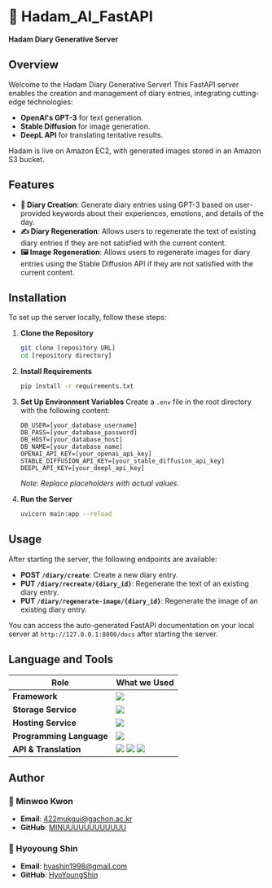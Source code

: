 # 🌟 Hadam_AI_FastAPI
**Hadam Diary Generative Server**

## Overview
Welcome to the Hadam Diary Generative Server! This FastAPI server enables the creation and management of diary entries, integrating cutting-edge technologies:
- **OpenAI's GPT-3** for text generation.
- **Stable Diffusion** for image generation.
- **DeepL API** for translating tentative results.

Hadam is live on Amazon EC2, with generated images stored in an Amazon S3 bucket.

## Features
- **📔 Diary Creation**: Generate diary entries using GPT-3 based on user-provided keywords about their experiences, emotions, and details of the day.
- **✍️ Diary Regeneration**: Allows users to regenerate the text of existing diary entries if they are not satisfied with the current content.
- **🖼️ Image Regeneration**: Allows users to regenerate images for diary entries using the Stable Diffusion API if they are not satisfied with the current content.

## Installation 
To set up the server locally, follow these steps:

1. **Clone the Repository**
    ```sh
    git clone [repository URL]
    cd [repository directory]
    ```

2. **Install Requirements**
    ```sh
    pip install -r requirements.txt
    ```

3. **Set Up Environment Variables**
    Create a `.env` file in the root directory with the following content:
    ```env
    DB_USER=[your_database_username]
    DB_PASS=[your_database_password]
    DB_HOST=[your_database_host]
    DB_NAME=[your_database_name]
    OPENAI_API_KEY=[your_openai_api_key]
    STABLE_DIFFUSION_API_KEY=[your_stable_diffusion_api_key]
    DEEPL_API_KEY=[your_deepl_api_key]
    ```

    *Note: Replace placeholders with actual values.*

4. **Run the Server**
    ```sh
    uvicorn main:app --reload
    ```

## Usage
After starting the server, the following endpoints are available:

- **POST `/diary/create`**: Create a new diary entry.
- **PUT `/diary/recreate/{diary_id}`**: Regenerate the text of an existing diary entry.
- **PUT `/diary/regenerate-image/{diary_id}`**: Regenerate the image of an existing diary entry.

You can access the auto-generated FastAPI documentation on your local server at `http://127.0.0.1:8000/docs` after starting the server.

## Language and Tools

| Role                    | What we Used                                                                                                   |
|-----------------------|------------------------------------------------------------------------------------------------------|
| **Framework**         | <img src="https://img.shields.io/badge/FastAPI-009688?style=for-the-badge&logo=fastapi&logoColor=white"> |
| **Storage Service**   | <img src="https://img.shields.io/badge/Amazon%20S3-569A31?style=for-the-badge&logo=Amazon%20S3&logoColor=white"> |
| **Hosting Service**   | <img src="https://img.shields.io/badge/Amazon%20EC2-FF9900?style=for-the-badge&logo=Amazon%20EC2&logoColor=white"> |
| **Programming Language** | <img src="https://img.shields.io/badge/Python-3776AB?style=for-the-badge&logo=Python&logoColor=white"> |
| **API & Translation**  | <img src="https://img.shields.io/badge/GPT3-412991?style=for-the-badge&logo=openai&logoColor=white"> <img src="https://img.shields.io/badge/DeepL-0F2B46?style=for-the-badge&logo=deepl&logoColor=white"> <img src="https://img.shields.io/badge/Stability.ai-222222?style=for-the-badge&logo=stability&logoColor=white"> |

## Author

### 🌟 Minwoo Kwon
- **Email**: [422mukgui@gachon.ac.kr](mailto:422mukgui@gachon.ac.kr)
- **GitHub**: [MINUUUUUUUUUUUU](https://github.com/MINUUUUUUUUUUUU)

### 🌟 Hyoyoung Shin
- **Email**: [hyashin1998@gmail.com](mailto:hyashin1998@gmail.com)
- **GitHub**: [HyoYoungShin](https://github.com/HyoYoungShin)



